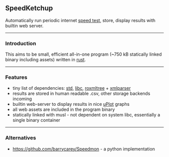 **SpeedKetchup**
------------------------------

Automatically run periodic internet [speed test](https://speedtest.net), store, display results with builtin web server.

---
### Introduction

This aims to be small, efficient all-in-one program (~750 kB statically linked binary including assets) written in [rust](https://rust-lang.org).

---
### Features

- tiny list of dependencies: [std](https://doc.rust-lang.org/std/index.html), [libc](https://crates.io/crates/libc), [roxmltree](https://crates.io/crates/roxmltree) + [xmlparser](https://crates.io/crates/xmlparser)
- results are stored in human readable .csv, other storage backends incoming
- builtin web-server to display results in nice [uPlot](https://github.com/leeoniya/uPlot) graphs
- all web assets are included in the program binary
- statically linked with musl - not dependent on system libc, essentially a single binary container

---
### Alternatives

- https://github.com/barrycarey/Speedmon - a python implementation

